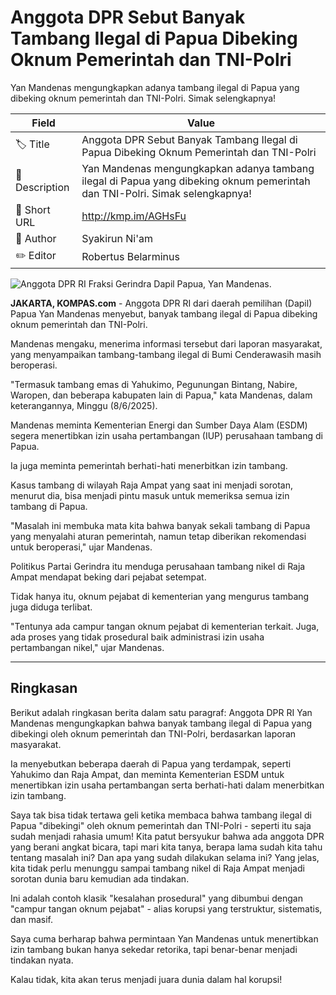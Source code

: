 # Anggota DPR Sebut Banyak Tambang Ilegal di Papua Dibeking Oknum Pemerintah dan TNI-Polri

Yan Mandenas mengungkapkan adanya tambang ilegal di Papua yang dibeking oknum pemerintah dan TNI-Polri. Simak selengkapnya!

| Field         | Value                                                       |
|---------------|-------------------------------------------------------------|
| 🏷️ Title       | Anggota DPR Sebut Banyak Tambang Ilegal di Papua Dibeking Oknum Pemerintah dan TNI-Polri |
| 📝 Description | Yan Mandenas mengungkapkan adanya tambang ilegal di Papua yang dibeking oknum pemerintah dan TNI-Polri. Simak selengkapnya! |
| 🔗 Short URL   | http://kmp.im/AGHsFu |
| 👤 Author      | Syakirun Ni'am |
| ✏️ Editor      | Robertus Belarminus |

![Anggota DPR RI Fraksi Gerindra Dapil Papua, Yan Mandenas.](https://asset.kompas.com/crops/EP1kLVIhr8P3MYUOAOMUq5pxm_o=/0x336:4032x3024/750x500/data/photo/2025/02/18/67b454efa9c5a.jpeg)

**JAKARTA, KOMPAS.com** - Anggota DPR RI dari daerah pemilihan (Dapil) Papua Yan Mandenas menyebut, banyak tambang ilegal di Papua dibeking oknum pemerintah dan TNI-Polri.

Mandenas mengaku, menerima informasi tersebut dari laporan masyarakat, yang menyampaikan tambang-tambang ilegal di Bumi Cenderawasih masih beroperasi.

"Termasuk tambang emas di Yahukimo, Pegunungan Bintang, Nabire, Waropen, dan beberapa kabupaten lain di Papua," kata Mandenas, dalam keterangannya, Minggu (8/6/2025).

Mandenas meminta Kementerian Energi dan Sumber Daya Alam (ESDM) segera menertibkan izin usaha pertambangan (IUP) perusahaan tambang di Papua.

Ia juga meminta pemerintah berhati-hati menerbitkan izin tambang.

Kasus tambang di wilayah Raja Ampat yang saat ini menjadi sorotan, menurut dia, bisa menjadi pintu masuk untuk memeriksa semua izin tambang di Papua.

"Masalah ini membuka mata kita bahwa banyak sekali tambang di Papua yang menyalahi aturan pemerintah, namun tetap diberikan rekomendasi untuk beroperasi," ujar Mandenas.

Politikus Partai Gerindra itu menduga perusahaan tambang nikel di Raja Ampat mendapat beking dari pejabat setempat.

Tidak hanya itu, oknum pejabat di kementerian yang mengurus tambang juga diduga terlibat.

"Tentunya ada campur tangan oknum pejabat di kementerian terkait. Juga, ada proses yang tidak prosedural baik administrasi izin usaha pertambangan nikel," ujar Mandenas.

---
## Ringkasan

Berikut adalah ringkasan berita dalam satu paragraf: Anggota DPR RI Yan Mandenas mengungkapkan bahwa banyak tambang ilegal di Papua yang dibekingi oleh oknum pemerintah dan TNI-Polri, berdasarkan laporan masyarakat.

 Ia menyebutkan beberapa daerah di Papua yang terdampak, seperti Yahukimo dan Raja Ampat, dan meminta Kementerian ESDM untuk menertibkan izin usaha pertambangan serta berhati-hati dalam menerbitkan izin tambang.



Saya tak bisa tidak tertawa geli ketika membaca bahwa tambang ilegal di Papua "dibekingi" oleh oknum pemerintah dan TNI-Polri - seperti itu saja sudah menjadi rahasia umum! Kita patut bersyukur bahwa ada anggota DPR yang berani angkat bicara, tapi mari kita tanya, berapa lama sudah kita tahu tentang masalah ini? Dan apa yang sudah dilakukan selama ini? Yang jelas, kita tidak perlu menunggu sampai tambang nikel di Raja Ampat menjadi sorotan dunia baru kemudian ada tindakan.

 Ini adalah contoh klasik "kesalahan prosedural" yang dibumbui dengan "campur tangan oknum pejabat" - alias korupsi yang terstruktur, sistematis, dan masif.

 Saya cuma berharap bahwa permintaan Yan Mandenas untuk menertibkan izin tambang bukan hanya sekedar retorika, tapi benar-benar menjadi tindakan nyata.

 Kalau tidak, kita akan terus menjadi juara dunia dalam hal korupsi!
